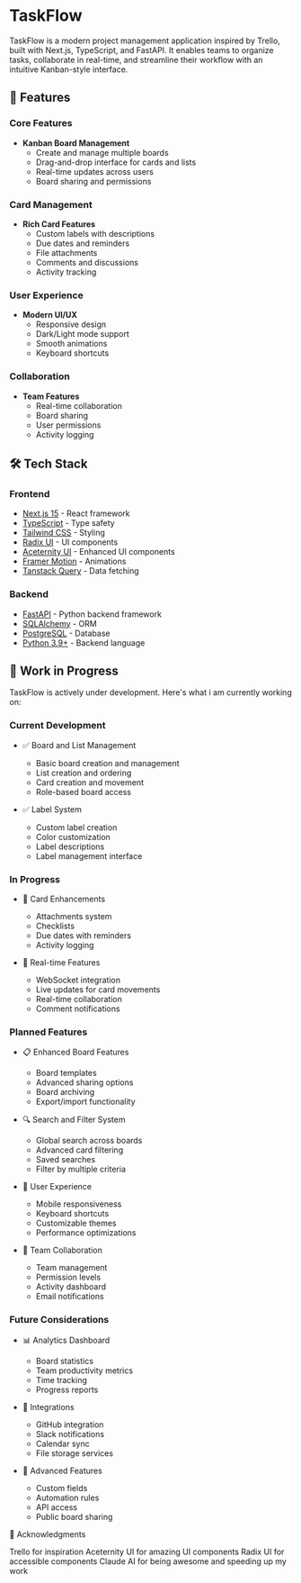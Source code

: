 # TaskFlow

TaskFlow is a modern project management application inspired by Trello, built with Next.js, TypeScript, and FastAPI. It enables teams to organize tasks, collaborate in real-time, and streamline their workflow with an intuitive Kanban-style interface.

## 🌟 Features

### Core Features
- **Kanban Board Management**
  - Create and manage multiple boards
  - Drag-and-drop interface for cards and lists
  - Real-time updates across users
  - Board sharing and permissions

### Card Management
- **Rich Card Features**
  - Custom labels with descriptions
  - Due dates and reminders
  - File attachments
  - Comments and discussions
  - Activity tracking

### User Experience
- **Modern UI/UX**
  - Responsive design
  - Dark/Light mode support
  - Smooth animations
  - Keyboard shortcuts

### Collaboration
- **Team Features**
  - Real-time collaboration
  - Board sharing
  - User permissions
  - Activity logging

## 🛠️ Tech Stack

### Frontend
- [Next.js 15](https://nextjs.org/) - React framework
- [TypeScript](https://www.typescriptlang.org/) - Type safety
- [Tailwind CSS](https://tailwindcss.com/) - Styling
- [Radix UI](https://www.radix-ui.com/) - UI components
- [Aceternity UI](https://ui.aceternity.com/) - Enhanced UI components
- [Framer Motion](https://www.framer.com/motion/) - Animations
- [Tanstack Query](https://tanstack.com/query/latest) - Data fetching

### Backend
- [FastAPI](https://fastapi.tiangolo.com/) - Python backend framework
- [SQLAlchemy](https://www.sqlalchemy.org/) - ORM
- [PostgreSQL](https://www.postgresql.org/) - Database
- [Python 3.9+](https://www.python.org/) - Backend language

## 🚧 Work in Progress

TaskFlow is actively under development. Here's what i am currently working on:

### Current Development
- ✅ Board and List Management
  - Basic board creation and management
  - List creation and ordering
  - Card creation and movement
  - Role-based board access

- ✅ Label System
  - Custom label creation
  - Color customization
  - Label descriptions
  - Label management interface

### In Progress
- 🔄 Card Enhancements
  - Attachments system
  - Checklists
  - Due dates with reminders
  - Activity logging

- 🔄 Real-time Features
  - WebSocket integration
  - Live updates for card movements
  - Real-time collaboration
  - Comment notifications

### Planned Features
- 📋 Enhanced Board Features
  - Board templates
  - Advanced sharing options
  - Board archiving
  - Export/import functionality

- 🔍 Search and Filter System
  - Global search across boards
  - Advanced card filtering
  - Saved searches
  - Filter by multiple criteria

- 📱 User Experience
  - Mobile responsiveness
  - Keyboard shortcuts
  - Customizable themes
  - Performance optimizations

- 👥 Team Collaboration
  - Team management
  - Permission levels
  - Activity dashboard
  - Email notifications

### Future Considerations
- 📊 Analytics Dashboard
  - Board statistics
  - Team productivity metrics
  - Time tracking
  - Progress reports

- 🔌 Integrations
  - GitHub integration
  - Slack notifications
  - Calendar sync
  - File storage services

- 🎯 Advanced Features
  - Custom fields
  - Automation rules
  - API access
  - Public board sharing
 
🙏 Acknowledgments

Trello for inspiration
Aceternity UI for amazing UI components
Radix UI for accessible components
Claude AI for being awesome and speeding up my work
